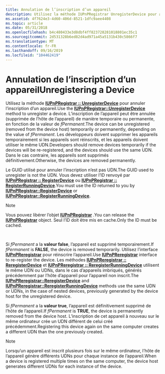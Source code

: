 ```yaml
---
title: Annulation de l’inscription d’un appareil
description: Utilisez la méthode IUPnPRegistrar UnregisterDevice pour annuler l’inscription d’un appareil.
ms.assetid: 4f7624e3-4d60-406d-8521-1dfc9aee4408
ms.topic: article
ms.date: 05/31/2018
ms.openlocfilehash: b4c480433e3d8dbf4ff823728281018801ec35c1
ms.sourcegitcommit: 2d531328b6ed82d4ad971a45a5131b430c5866f7
ms.translationtype: MT
ms.contentlocale: fr-FR
ms.lasthandoff: 09/16/2019
ms.locfileid: "104462419"
---
```

# <a name="unregistering-a-device"></a><span data-ttu-id="f4ca4-103">Annulation de l’inscription d’un appareil</span><span class="sxs-lookup"><span data-stu-id="f4ca4-103">Unregistering a Device</span></span>

<span data-ttu-id="f4ca4-104">Utilisez la méthode [**IUPnPRegistrar :: UnregisterDevice**](/windows/desktop/api/Upnphost/nf-upnphost-iupnpregistrar-unregisterdevice) pour annuler l’inscription d’un appareil.</span><span class="sxs-lookup"><span data-stu-id="f4ca4-104">Use the [**IUPnPRegistrar::UnregisterDevice**](/windows/desktop/api/Upnphost/nf-upnphost-iupnpregistrar-unregisterdevice) method to unregister a device.</span></span> <span data-ttu-id="f4ca4-105">L’inscription de l’appareil peut être annulée (supprimée de l’hôte de l’appareil) de manière temporaire ou permanente, en fonction de la valeur de *fPermanent*.</span><span class="sxs-lookup"><span data-stu-id="f4ca4-105">The device can be unregistered (removed from the device host) temporarily or permanently, depending on the value of *fPermanent*.</span></span> <span data-ttu-id="f4ca4-106">Les développeurs doivent supprimer les appareils temporairement si les appareils sont réinscrits, et les appareils doivent utiliser le même UDN.</span><span class="sxs-lookup"><span data-stu-id="f4ca4-106">Developers should remove devices temporarily if the devices will be re-registered, and the devices should use the same UDN.</span></span> <span data-ttu-id="f4ca4-107">Dans le cas contraire, les appareils sont supprimés définitivement.</span><span class="sxs-lookup"><span data-stu-id="f4ca4-107">Otherwise, the devices are removed permanently.</span></span>

<span data-ttu-id="f4ca4-108">Le GUID utilisé pour annuler l’inscription n’est pas UDN.</span><span class="sxs-lookup"><span data-stu-id="f4ca4-108">The GUID used to unregister is not the UDN.</span></span> <span data-ttu-id="f4ca4-109">Vous devez utiliser l’ID renvoyé par [**IUPnPRegistrar :: RegisterDevice**](/windows/desktop/api/Upnphost/nf-upnphost-iupnpregistrar-registerdevice) ou [**IUPnPRegistrar :: RegisterRunningDevice**](/windows/desktop/api/Upnphost/nf-upnphost-iupnpregistrar-registerrunningdevice).</span><span class="sxs-lookup"><span data-stu-id="f4ca4-109">You must use the ID returned to you by [**IUPnPRegistrar::RegisterDevice**](/windows/desktop/api/Upnphost/nf-upnphost-iupnpregistrar-registerdevice) or [**IUPnPRegistrar::RegisterRunningDevice**](/windows/desktop/api/Upnphost/nf-upnphost-iupnpregistrar-registerrunningdevice).</span></span>

> [!Note]  
> <span data-ttu-id="f4ca4-110">Vous pouvez libérer l’objet [**IUPnPRegistrar**](/windows/desktop/api/Upnphost/nn-upnphost-iupnpregistrar) .</span><span class="sxs-lookup"><span data-stu-id="f4ca4-110">You can release the [**IUPnPRegistrar**](/windows/desktop/api/Upnphost/nn-upnphost-iupnpregistrar) object.</span></span> <span data-ttu-id="f4ca4-111">Seul l’ID doit être mis en cache.</span><span class="sxs-lookup"><span data-stu-id="f4ca4-111">Only the ID must be cached.</span></span>

 

<span data-ttu-id="f4ca4-112">Si *fPermanent* a la **valeur false**, l’appareil est supprimé temporairement.</span><span class="sxs-lookup"><span data-stu-id="f4ca4-112">If *fPermanent* is **FALSE**, the device is removed temporarily.</span></span> <span data-ttu-id="f4ca4-113">Utilisez l’interface [**IUPnPReregistrar**](/windows/desktop/api/Upnphost/nn-upnphost-iupnpreregistrar) pour réinscrire l’appareil.</span><span class="sxs-lookup"><span data-stu-id="f4ca4-113">Use [**IUPnPReregistrar**](/windows/desktop/api/Upnphost/nn-upnphost-iupnpreregistrar) interface to re-register the device.</span></span> <span data-ttu-id="f4ca4-114">Les méthodes [**IUPnPReregistrar :: ReregisterDevice**](/windows/desktop/api/Upnphost/nf-upnphost-iupnpreregistrar-reregisterdevice) et [**IUPnPReregistrar :: ReregisterRunningDevice**](/windows/desktop/api/Upnphost/nf-upnphost-iupnpreregistrar-reregisterrunningdevice) utilisent le même UDN ou UDNs, dans le cas d’appareils imbriqués, générés précédemment par l’hôte d’appareil pour l’appareil non inscrit.</span><span class="sxs-lookup"><span data-stu-id="f4ca4-114">The [**IUPnPReregistrar::ReregisterDevice**](/windows/desktop/api/Upnphost/nf-upnphost-iupnpreregistrar-reregisterdevice) and [**IUPnPReregistrar::ReregisterRunningDevice**](/windows/desktop/api/Upnphost/nf-upnphost-iupnpreregistrar-reregisterrunningdevice) methods use the same UDN or UDNs, in the case of nested devices, previously generated by the device host for the unregistered device.</span></span>

<span data-ttu-id="f4ca4-115">Si *fPermanent* a la **valeur true**, l’appareil est définitivement supprimé de l’hôte de l’appareil.</span><span class="sxs-lookup"><span data-stu-id="f4ca4-115">If *fPermanent* is **TRUE**, the device is permanently removed from the device host.</span></span> <span data-ttu-id="f4ca4-116">L’inscription de cet appareil à nouveau sur le même ordinateur crée un UDN différent de celui créé précédemment.</span><span class="sxs-lookup"><span data-stu-id="f4ca4-116">Registering this device again on the same computer creates a different UDN than the one previously created.</span></span>

> [!Note]  
> <span data-ttu-id="f4ca4-117">Lorsqu’un appareil est inscrit plusieurs fois sur le même ordinateur, l’hôte de l’appareil génère différents UDNs pour chaque instance de l’appareil.</span><span class="sxs-lookup"><span data-stu-id="f4ca4-117">When a device is registered multiple times on the same computer, the device host generates different UDNs for each instance of the device.</span></span>

 

 

 




